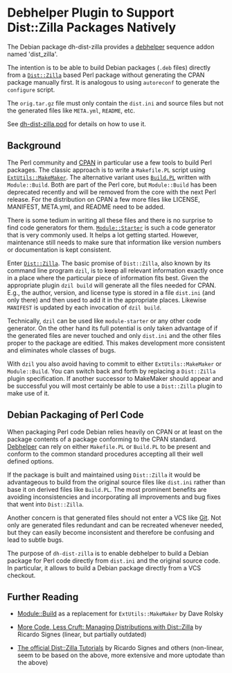 Debhelper Plugin to Support Dist::Zilla Packages Natively
=========================================================

The Debian package dh-dist-zilla provides a
[debhelper](http://joeyh.name/code/debhelper/) sequence addon named
'dist_zilla'.

The intention is to be able to build Debian packages (`.deb` files)
directly from a [`Dist::Zilla`](http://dzil.org/) based Perl package
without generating the CPAN package manually first.  It is analogous
to using `autoreconf` to generate the `configure` script.

The `orig.tar.gz` file must only contain the `dist.ini` and source
files but not the generated files like `META.yml`, `README`, etc.

See [dh-dist-zilla.pod](dh-dist-zilla.pod) for details on how to use
it.

Background
----------

The Perl community and [CPAN](http://www.cpan.org/) in particular use
a few tools to build Perl packages.  The classic approach is to
write a `Makefile.PL` script using
[`ExtUtils::MakeMaker`](http://perldoc.perl.org/ExtUtils/MakeMaker.html).
The alternative variant uses
[`Build.PL`](http://perldoc.perl.org/Module/Build.html)
written with `Module::Build`.  Both are part of the Perl core, but
`Module::Build` has been deprecated recently and will be removed from
the core with the next Perl release.  For the distribution on CPAN a
few more files like LICENSE, MANIFEST, META.yml, and README need to be
added.

There is some tedium in writing all these files and there is no
surprise to find code generators for them.
[`Module::Starter`](http://search.cpan.org/dist/Module-Starter/lib/Module/Starter.pm)
is such a code generator that is very commonly used.  It helps a lot
getting started.  However, maintenance still needs to make sure that
information like version numbers or documentation is kept consistent.

Enter [`Dist::Zilla`](http://dzil.org/).  The basic promise of
`Dist::Zilla`, also known by its command line program `dzil`, is to
keep all relevant information exactly once in a place where the
particular piece of information fits best.  Given the appropriate
plugin `dzil build` will generate all the files needed for CPAN.
E.g., the author, version, and license type is stored in a file
`dist.ini` (and only there) and then used to add it in the
appropriate places.  Likewise `MANIFEST` is updated by each
invocation of `dzil build`.

Technically, `dzil` can be used like `module-starter` or any other
code generator.  On the other hand its full potential is only taken
advantage of if the generated files are never touched and only
`dist.ini` and the other files proper to the package are editied.
This makes development more consistent and eliminates whole classes
of bugs.

With `dzil` you also avoid having to commit to either
`ExtUtils::MakeMaker` or `Module::Build`.  You can switch back and
forth by replacing a `Dist::Zilla` plugin specification.  If another
successor to MakeMaker should appear and be successful you will most
certainly be able to use a `Dist::Zilla` plugin to make use of it.

Debian Packaging of Perl Code
-----------------------------

When packaging Perl code Debian relies heavily on CPAN or at least
on the package contents of a package conforming to the CPAN standard.
[Debhelper](http://joeyh.name/code/debhelper/)
can rely on either `Makefile.PL` or `Build.PL` to be present and
conform to the common standard procedures accepting all their well
defined options.

If the package is built and maintained using `Dist::Zilla` it would
be advantageous to build from the original source files like
`dist.ini` rather than base it on derived files like `Build.PL`.  The
most prominent benefits are avoiding inconsistencies and
incorporating all improvements and bug fixes that went into
`Dist::Zilla`.

Another concern is that generated files should not enter a VCS like
[Git](http://git-scm.com/).  Not only are generated files redundant
and can be recreated whenever needed, but they can easily become
inconsistent and therefore be confusing and lead to subtle bugs.

The purpose of `dh-dist-zilla` is to enable debhelper to build a
Debian package for Perl code directly from `dist.ini` and the
original source code.  In particular, it allows to build a Debian
package directly from a VCS checkout.

Further Reading
---------------

* [Module::Build](http://www.perl.com/pub/2003/02/module1.html) as a
  replacement for `ExtUtils::MakeMaker` by Dave Rolsky

* [More Code, Less Cruft: Managing Distributions with Dist::Zilla](http://www.perl.com/pub/2010/03/more-code-less-cruft-managing-distributions-with-distzilla.html)
  by Ricardo Signes (linear, but partially outdated)

* [The official Dist::Zilla Tutorials](http://dzil.org/tutorial/start.html)
  by Ricardo Signes and others (non-linear, seem to be based on the
  above, more extensive and more uptodate than the above)
